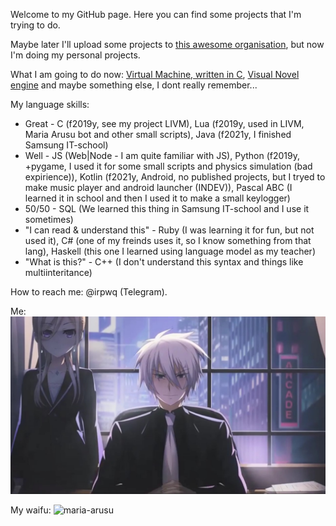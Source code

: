 Welcome to my GitHub page. Here you can find some projects that I'm trying to do. 

Maybe later I'll upload some projects to [this awesome organisation](https://github.com/HikkaAndProgrammer), but now I'm doing my personal projects. 

What I am going to do now: [Virtual Machine, written in C](https://github.com/AlmiriQ/LIVM), [Visual Novel engine]() and maybe something else, I dont really remember...

My language skills:
+ Great - C (f2019y, see my project LIVM), Lua (f2019y, used in LIVM, Maria Arusu bot and other small scripts), Java (f2021y, I finished Samsung IT-school)
+ Well - JS (Web|Node - I am quite familiar with JS), Python (f2019y, +pygame, I used it for some small scripts and physics simulation (bad expirience)), Kotlin (f2021y, Android, no published projects, but I tryed to make music player and android launcher (INDEV)), Pascal ABC (I learned it in school and then I used it to make a small keylogger)
+ 50/50 - SQL (We learned this thing in Samsung IT-school and I use it sometimes)
+ "I can read & understand this" - Ruby (I was learning it for fun, but not used it), C# (one of my freinds uses it, so I know something from that lang), Haskell (this one I learned using language model as my teacher)
+ "What is this?" - C++ (I don't understand this syntax and things like multiinteritance)

How to reach me: @irpwq (Telegram).

Me:
![almiriq](https://github.com/AlmiriQ/AlmiriQ/raw/main/gh.jpg)

My waifu:
![maria-arusu](https://github.com/AlmiriQ/Discord-Maria-Arusu/raw/main/System%CE%B1/data/MariaArusu.webp)
